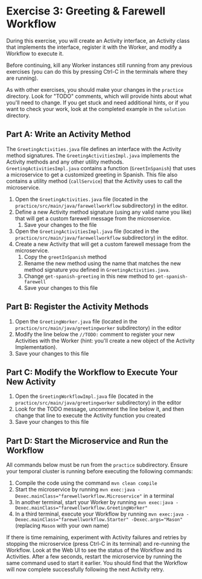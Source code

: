 # Exercise 3: Greeting & Farewell Workflow

During this exercise, you will create an Activity interface, an Activity class that
implements the interface, register it with the Worker, and modify a Workflow to execute it.

Before continuing, kill any Worker instances still running from any
previous exercises (you can do this by pressing Ctrl-C in the terminals
where they are running).

As with other exercises, you should make your changes in the `practice`
directory. Look for "TODO" comments, which will provide hints about what
you'll need to change. If you get stuck and need additional hints, or
if you want to check your work, look at the completed example in the
`solution` directory.

## Part A: Write an Activity Method

The `GreetingActivities.java` file defines an interface with the Activity method signatures.
The `GreetingActivitiesImpl.java` implements the Activity methods and any other utility methods.
`GreetingActivitiesImpl.java` contains a function (`GreetInSpanish`) that uses a
microservice to get a customized greeting in Spanish. This file also contains a utility method
(`callService`) that the Activity uses to call the microservice.

1. Open the `GreetingActivities.java` file (located in the `practice/src/main/java/farewellworkflow` subdirectory) in the editor.
2. Define a new Activity method signature (using any valid name you like) that will get a custom farewell message from the microservice.
   1. Save your changes to the file
3. Open the `GreetingActivitiesImpl.java` file (located in the `practice/src/main/java/farewellworkflow` subdirectory) in the editor.
4. Create a new Activity that will get a custom farewell message from the microservice.
   1. Copy the `greetInSpanish` method
   2. Rename the new method using the name that matches the new method signature you defined in `GreetingActivities.java`.
   3. Change `get-spanish-greeting` in this new method to `get-spanish-farewell`
   4. Save your changes to this file

## Part B: Register the Activity Methods

1. Open the `GreetingWorker.java` file (located in the `practice/src/main/java/greetingworker` subdirectory) in the editor
2. Modify the line below the `//TODO:` comment to register your new Activities with the Worker (hint: you'll create a new object of the Activity Implementation).
3. Save your changes to this file

## Part C: Modify the Workflow to Execute Your New Activity

1. Open the `GreetingWorkflowImpl.java` file (located in the `practice/src/main/java/greetingworker` subdirectory) in the editor
2. Look for the TODO message, uncomment the line below it, and then change that line
   to execute the Activity function you created
3. Save your changes to this file

## Part D: Start the Microservice and Run the Workflow

All commands below must be run from the `practice` subdirectory. Ensure your temporal cluster is running
before executing the following commands:

1. Compile the code using the command `mvn clean compile`
2. Start the microservice by running `mvn exec:java -Dexec.mainClass="farewellworkflow.Microservice"` in a terminal
3. In another terminal, start your Worker by running `mvn exec:java -Dexec.mainClass="farewellworkflow.GreetingWorker"`
4. In a third terminal, execute your Workflow by running `mvn exec:java -Dexec.mainClass="farewellworkflow.Starter" -Dexec.args="Mason"`
   (replacing `Mason` with your own name)

If there is time remaining, experiment with Activity failures and retries
by stopping the microservice (press Ctrl-C in its terminal) and re-running
the Workflow. Look at the Web UI to see the status of the Workflow and its
Activities. After a few seconds, restart the microservice by running the
same command used to start it earlier. You should find that the Workflow
will now complete successfully following the next Activity retry.
